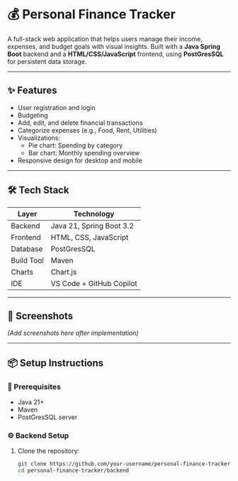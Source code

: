 # 💰 Personal Finance Tracker

A full-stack web application that helps users manage their income, expenses, and budget goals with visual insights. Built with a **Java Spring Boot** backend and a **HTML/CSS/JavaScript** frontend, using **PostGresSQL** for persistent data storage.

---

## ✨ Features

- User registration and login
- Budgeting
- Add, edit, and delete financial transactions
- Categorize expenses (e.g., Food, Rent, Utilities)
- Visualizations:
  - Pie chart: Spending by category
  - Bar chart: Monthly spending overview
- Responsive design for desktop and mobile

---

## 🛠️ Tech Stack

| Layer       | Technology                |
|------------ |---------------------------|
| Backend     | Java 21, Spring Boot 3.2  |
| Frontend    | HTML, CSS, JavaScript     |
| Database    | PostGresSQL               |
| Build Tool  | Maven                     |
| Charts      | Chart.js                  |
| IDE         | VS Code + GitHub Copilot  |

---

## 📸 Screenshots

*(Add screenshots here after implementation)*

---

## 📦 Setup Instructions

### 🔧 Prerequisites

- Java 21+
- Maven
- PostGresSQL server

### ⚙️ Backend Setup

1. Clone the repository:
   ```bash
   git clone https://github.com/your-username/personal-finance-tracker.git
   cd personal-finance-tracker/backend
